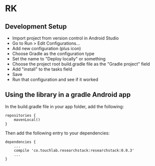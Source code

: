 # RK

## Development Setup

- Import project from version control in Android Studio
- Go to Run > Edit Configurations...
- Add new configuration (plus icon)
- Choose Gradle as the configuration type
- Set the name to "Deploy locally" or something
- Choose the project root build.gradle file as the "Gradle project" field
- Add "install" to the tasks field
- Save
- Run that configuration and see if it worked

## Using the library in a gradle Android app

In the build.gradle file in your app folder, add the following:

```
repositories {
    mavenLocal()
}
```

Then add the following entry to your dependencies:

```
dependencies {
    ...
    compile 'co.touchlab.researchstack:researchstack:0.0.3'
    ...
}
```
